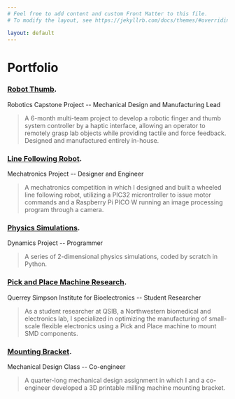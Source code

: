 ```yaml
---
# Feel free to add content and custom Front Matter to this file.
# To modify the layout, see https://jekyllrb.com/docs/themes/#overriding-theme-defaults

layout: default
---
```


# Portfolio

### [Robot Thumb](./another-page.html). 
Robotics Capstone Project -- Mechanical Design and Manufacturing Lead

> A 6-month multi-team project to develop a robotic finger and thumb system controller by a haptic interface, allowing an operator to remotely grasp lab objects while providing tactile and force feedback. Designed and manufactured entirely in-house.

### [Line Following Robot](./another-page.html). 
Mechatronics Project -- Designer and Engineer

> A mechatronics competition in which I designed and built a wheeled line following robot, utilizing a PIC32 microntroller to issue motor commands and a Raspberry Pi PICO W running an image processing program through a camera.

### [Physics Simulations](./another-page.html). 
Dynamics Project -- Programmer

> A series of 2-dimensional physics simulations, coded by scratch in Python.

### [Pick and Place Machine Research](./another-page.html). 
Querrey Simpson Institute for Bioelectronics -- Student Researcher

> As a student researcher at QSIB, a Northwestern biomedical and electronics lab, I specialized in optimizing the manufacturing of small-scale flexible electronics using a Pick and Place machine to mount SMD components.

### [Mounting Bracket](./another-page.html). 
Mechanical Design Class -- Co-engineer

> A quarter-long mechanical design assignment in which I and a co-engineer developed a 3D printable milling machine mounting bracket.
